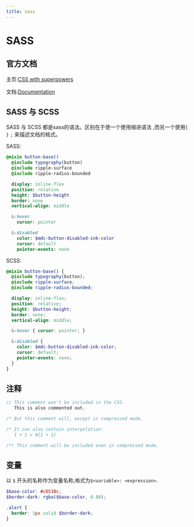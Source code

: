 ```yaml
---
title: sass
---
```

# SASS

## 官方文档

主页:[CSS with superpowers](https://sass-lang.com/)

文档:[Documentation](https://sass-lang.com/documentation)

## SASS 与 SCSS

SASS 与 SCSS 都是sass的语法。区别在于使一个使用缩进语法 ,而另一个使用`{` `}` `;` 来描述文档的格式。 

SASS:

```sass
@mixin button-base()
  @include typography(button)
  @include ripple-surface
  @include ripple-radius-bounded

  display: inline-flex
  position: relative
  height: $button-height
  border: none
  vertical-align: middle

  &:hover
    cursor: pointer

  &:disabled
    color: $mdc-button-disabled-ink-color
    cursor: default
    pointer-events: none
```

SCSS:

```scss
@mixin button-base() {
  @include typography(button);
  @include ripple-surface;
  @include ripple-radius-bounded;

  display: inline-flex;
  position: relative;
  height: $button-height;
  border: none;
  vertical-align: middle;

  &:hover { cursor: pointer; }

  &:disabled {
    color: $mdc-button-disabled-ink-color;
    cursor: default;
    pointer-events: none;
  }
}
```

## 注释

```scss
// This comment won't be included in the CSS.
   This is also commented out.

/* But this comment will, except in compressed mode.

/* It can also contain interpolation:
   1 + 1 = #{1 + 1}

/*! This comment will be included even in compressed mode.
```

## 变量

以 `$` 开头的名称作为变量名称,格式为`$<variable>: <expression>`. 

```scss
$base-color: #c6538c;
$border-dark: rgba($base-color, 0.88);

.alert {
  border: 1px solid $border-dark;
}
```